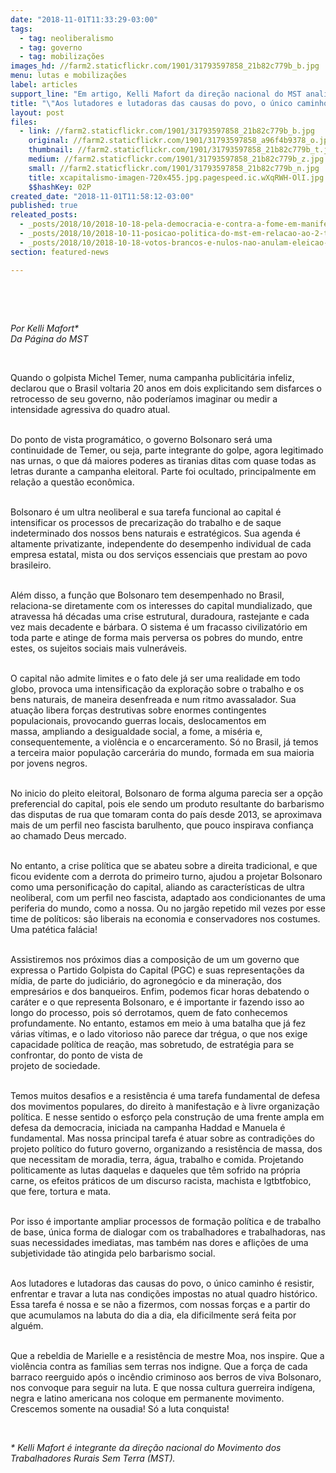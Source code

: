 ```yaml
---
date: "2018-11-01T11:33:29-03:00"
tags:
  - tag: neoliberalismo
  - tag: governo
  - tag: mobilizações
images_hd: //farm2.staticflickr.com/1901/31793597858_21b82c779b_b.jpg
menu: lutas e mobilizações
label: articles
support_line: "Em artigo, Kelli Mafort da direção nacional do MST analisa o cenário atual e o próximo governo eleito "
title: "\"Aos lutadores e lutadoras das causas do povo, o único caminho é resistir\""
layout: post
files:
  - link: //farm2.staticflickr.com/1901/31793597858_21b82c779b_b.jpg
    original: //farm2.staticflickr.com/1901/31793597858_a96f4b9378_o.jpg
    thumbnail: //farm2.staticflickr.com/1901/31793597858_21b82c779b_t.jpg
    medium: //farm2.staticflickr.com/1901/31793597858_21b82c779b_z.jpg
    small: //farm2.staticflickr.com/1901/31793597858_21b82c779b_n.jpg
    title: xcapitalismo-imagen-720x455.jpg.pagespeed.ic.wXqRWH-OlI.jpg
    $$hashKey: 02P
created_date: "2018-11-01T11:58:12-03:00"
published: true
releated_posts:
  - _posts/2018/10/2018-10-18-pela-democracia-e-contra-a-fome-em-manifesto-organizacoes-denunciam-violacoes.md
  - _posts/2018/10/2018-10-11-posicao-politica-do-mst-em-relacao-ao-2-turno-das-eleicoes-presidenciais-no-brasil.md
  - _posts/2018/10/2018-10-18-votos-brancos-e-nulos-nao-anulam-eleicao-e-favorecem-quem-esta-na-frente-entenda.md
section: featured-news

---
```

<p>&nbsp;</p>

<p>&nbsp;</p>

<p><em>Por Kelli Mafort*<br />
Da P&aacute;gina do MST</em></p>

<p>&nbsp;</p>

<p>Quando o golpista Michel Temer, numa campanha publicit&aacute;ria infeliz, declarou que o Brasil voltaria 20 anos em dois&nbsp;explicitando sem disfarces o retrocesso de seu governo, n&atilde;o poder&iacute;amos imaginar ou medir a intensidade agressiva do quadro atual.</p>

<p><br />
Do ponto de vista program&aacute;tico, o governo Bolsonaro ser&aacute; uma continuidade de Temer, ou seja, parte integrante do golpe, agora legitimado nas urnas, o que d&aacute; maiores poderes as tiranias ditas com quase todas as letras durante a campanha eleitoral. Parte foi ocultado, principalmente em rela&ccedil;&atilde;o&nbsp;a&nbsp;quest&atilde;o econ&ocirc;mica.</p>

<p><br />
Bolsonaro &eacute; um ultra neoliberal e sua tarefa funcional ao capital&nbsp;&eacute; intensificar os processos de precariza&ccedil;&atilde;o do trabalho e de saque indeterminado dos nossos bens naturais e estrat&eacute;gicos. Sua agenda &eacute; altamente privatizante, independente do desempenho individual de cada empresa estatal, mista ou dos servi&ccedil;os essenciais que prestam ao povo brasileiro.</p>

<p><br />
Al&eacute;m disso,&nbsp;a fun&ccedil;&atilde;o que Bolsonaro tem desempenhado no Brasil, relaciona-se diretamente com os interesses do capital mundializado, que atravessa h&aacute; d&eacute;cadas uma crise estrutural, duradoura, rastejante e cada vez mais decadente e b&aacute;rbara. O sistema&nbsp;&eacute; um fracasso civilizat&oacute;rio em toda parte e atinge de forma mais perversa os pobres do mundo,&nbsp;entre estes, os sujeitos sociais mais vulner&aacute;veis.</p>

<p><br />
O capital&nbsp;n&atilde;o admite limites e o fato dele j&aacute; ser uma realidade em todo globo, provoca uma intensifica&ccedil;&atilde;o da explora&ccedil;&atilde;o sobre o trabalho e os bens naturais, de maneira desenfreada e num ritmo avassalador. Sua atua&ccedil;&atilde;o libera for&ccedil;as destrutivas sobre enormes contingentes populacionais, provocando guerras locais, deslocamentos em massa,&nbsp;ampliando a desigualdade social, a fome, a mis&eacute;ria e, consequentemente, a viol&ecirc;ncia e o encarceramento. S&oacute; no Brasil, j&aacute; temos a terceira maior popula&ccedil;&atilde;o carcer&aacute;ria do mundo, formada em sua maioria por jovens negros.</p>

<p><br />
No inicio do pleito eleitoral, Bolsonaro de forma alguma parecia ser a op&ccedil;&atilde;o preferencial do capital, pois ele sendo um produto resultante do barbarismo das disputas de rua que tomaram conta do pa&iacute;s desde 2013, se aproximava mais de um perfil neo fascista barulhento, que pouco inspirava confian&ccedil;a ao chamado Deus mercado.</p>

<p><br />
No entanto, a crise pol&iacute;tica que se abateu sobre a direita tradicional, e que ficou evidente com a derrota do primeiro turno, ajudou a projetar Bolsonaro como uma personifica&ccedil;&atilde;o do capital, aliando as caracter&iacute;sticas de ultra neoliberal, com um perfil neo fascista, adaptado aos condicionantes de uma periferia do mundo, como a nossa. Ou no jarg&atilde;o repetido mil vezes por esse time de pol&iacute;ticos: s&atilde;o liberais na economia e conservadores nos costumes. Uma pat&eacute;tica fal&aacute;cia!</p>

<p><br />
Assistiremos nos pr&oacute;ximos dias a composi&ccedil;&atilde;o de um um governo que expressa o Partido Golpista do Capital (PGC) e suas representa&ccedil;&otilde;es da m&iacute;dia, de parte do judici&aacute;rio, do agroneg&oacute;cio e da minera&ccedil;&atilde;o, dos empres&aacute;rios e dos banqueiros. Enfim, podemos ficar horas debatendo o car&aacute;ter e o que representa Bolsonaro, e &eacute; importante ir fazendo isso ao longo do processo, pois s&oacute; derrotamos, quem de fato conhecemos profundamente. No entanto, estamos em meio &agrave; uma batalha que j&aacute; fez v&aacute;rias v&iacute;timas, e o lado vitorioso n&atilde;o parece dar tr&eacute;gua, o que nos exige capacidade pol&iacute;tica de rea&ccedil;&atilde;o, mas sobretudo, de estrat&eacute;gia para se confrontar, do ponto de vista de<br />
projeto de sociedade.</p>

<p><br />
Temos muitos desafios e a resist&ecirc;ncia &eacute; uma tarefa fundamental de defesa dos movimentos populares, do direito &agrave; manifesta&ccedil;&atilde;o e &agrave; livre organiza&ccedil;&atilde;o pol&iacute;tica. E nesse sentido o esfor&ccedil;o pela constru&ccedil;&atilde;o de uma frente ampla em defesa da democracia, iniciada na campanha Haddad e Manuela &eacute; fundamental. Mas nossa principal tarefa &eacute; atuar sobre as contradi&ccedil;&otilde;es do projeto pol&iacute;tico do futuro governo, organizando a resist&ecirc;ncia de massa, dos que necessitam de moradia, terra, &aacute;gua, trabalho e comida. Projetando politicamente as lutas daquelas e daqueles que t&ecirc;m sofrido na pr&oacute;pria carne, os efeitos pr&aacute;ticos de um discurso racista, machista e lgtbtfobico, que fere, tortura e mata.</p>

<p><br />
Por isso &eacute; importante ampliar processos de forma&ccedil;&atilde;o pol&iacute;tica e de trabalho de base, &uacute;nica forma de dialogar com os trabalhadores e trabalhadoras, nas suas necessidades imediatas, mas tamb&eacute;m nas dores e afli&ccedil;&otilde;es de uma subjetividade t&atilde;o atingida pelo barbarismo social.</p>

<p><br />
Aos lutadores e lutadoras das causas do povo, o &uacute;nico caminho &eacute; resistir, enfrentar e travar a luta nas condi&ccedil;&otilde;es impostas no&nbsp;atual quadro&nbsp;hist&oacute;rico. Essa tarefa &eacute; nossa e se n&atilde;o a fizermos, com nossas for&ccedil;as e a partir do que acumulamos na labuta do dia a dia, ela dificilmente ser&aacute; feita por algu&eacute;m.</p>

<p><br />
Que a rebeldia de Marielle e a resist&ecirc;ncia de mestre Moa, nos inspire. Que a viol&ecirc;ncia contra as fam&iacute;lias sem terras nos indigne. Que a for&ccedil;a de cada barraco reerguido ap&oacute;s o inc&ecirc;ndio criminoso aos berros de viva Bolsonaro, nos convoque para seguir na luta. E que nossa cultura guerreira ind&iacute;gena, negra e latino americana nos coloque em permanente movimento. Crescemos somente na ousadia! S&oacute; a luta conquista!</p>

<p>&nbsp;</p>

<p><em>* Kelli Mafort &eacute; integrante da dire&ccedil;&atilde;o nacional do Movimento dos Trabalhadores Rurais Sem Terra (MST).</em></p>

<div>
<div class="ts Pg8zWb hqn4Zb C1Iii FddHQd tsUanb" style="border-collapse: collapse; display: inline-block; width: 600px;">&nbsp;</div>
</div>
